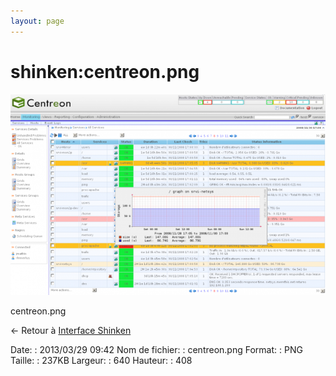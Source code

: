 ```yaml
---
layout: page
---
```


shinken:centreon.png
====================

[![centreon.png](../../assets/media/shinken/centreon.png@cache=&w=640&h=408 "centreon.png")](../../assets/media/shinken/centreon.png@cache= "Afficher le fichier original")

centreon.png

← Retour à [Interface
Shinken](../../shinken/shinken-use-ui.html "shinken:shinken-use-ui")

Date:
:   2013/03/29 09:42
Nom de fichier:
:   centreon.png
Format:
:   PNG
Taille:
:   237KB
Largeur:
:   640
Hauteur:
:   408


